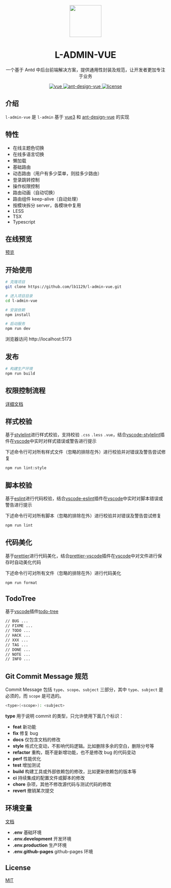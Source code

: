 <p align="center">
  <a href="https://lb1129.github.io/l-admin-vue/">
    <img width="100" src="https://github.com/lb1129/l-admin-vue/blob/master/src/assets/image/logo.svg">
  </a>
</p>

<h1 align="center">L-ADMIN-VUE</h1>

<p align="center">一个基于 Antd 中后台前端解决方案，提供通用性封装及规范，让开发者更加专注于业务</p>

<p align="center">
  <a href="https://github.com/vuejs/core">
    <img src="https://img.shields.io/badge/vue-3.3.2-brightgreen.svg" alt="vue">
  </a>
  <a href="https://github.com/vueComponent/ant-design-vue">
    <img src="https://img.shields.io/badge/antv-3.2.20-brightgreen.svg" alt="ant-design-vue">
  </a>
  <a href="https://github.com/lb1129/l-admin-vue/blob/master/LICENSE">
    <img src="https://img.shields.io/github/license/mashape/apistatus.svg" alt="license">
  </a>
</p>

## 介绍

`l-admin-vue` 是 `l-admin` 基于 [vue3](https://github.com/vuejs/core) 和 [ant-design-vue](https://github.com/vueComponent/ant-design-vue) 的实现

## 特性

- 在线主题色切换
- 在线多语言切换
- 懒加载
- 基础路由
- 动态路由（用户有多少菜单，则挂多少路由）
- 登录跳转控制
- 操作权限控制
- 路由动画（自动切换）
- 路由组件 keep-alive（自动处理）
- 按模块拆分 server，各模块中复用
- LESS
- TSX
- Typescript

## 在线预览

[预览](https://lb1129.github.io/l-admin-vue/)

## 开始使用

```sh
# 克隆项目
git clone https://github.com/lb1129/l-admin-vue.git

# 进入项目目录
cd l-admin-vue

# 安装依赖
npm install

# 启动服务
npm run dev
```

浏览器访问 http://localhost:5173

## 发布

```sh
# 构建生产环境
npm run build
```

## 权限控制流程

[详细文档](./PermissionFlow.md)

## 样式校验

基于[stylelint](https://stylelint.io/)进行样式校验，支持校验 `.css` `.less` `.vue`，结合[vscode-stylelint](https://marketplace.visualstudio.com/items?itemName=stylelint.vscode-stylelint)插件在[vscode](https://code.visualstudio.com/)中实时对样式错误或警告进行提示

下述命令行可对所有样式文件（忽略的排除在外）进行校验并对错误及警告尝试修复

```sh
npm run lint:style
```

## 脚本校验

基于[eslint](https://eslint.org/)进行代码校验，结合[vscode-eslint](https://marketplace.visualstudio.com/items?itemName=dbaeumer.vscode-eslint)插件在[vscode](https://code.visualstudio.com/)中实时对脚本错误或警告进行提示

下述命令行可对所有脚本（忽略的排除在外）进行校验并对错误及警告尝试修复

```sh
npm run lint
```

## 代码美化

基于[prettier](https://prettier.io/)进行代码美化，结合[prettier-vscode](https://marketplace.visualstudio.com/items?itemName=esbenp.prettier-vscode)插件在[vscode](https://code.visualstudio.com/)中对文件进行保存时自动美化代码

下述命令行可对所有文件（忽略的排除在外）进行代码美化

```sh
npm run format
```

## TodoTree

基于[vscode](https://code.visualstudio.com/)插件[todo-tree](https://marketplace.visualstudio.com/items?itemName=Gruntfuggly.todo-tree)

```sh
// BUG ...
// FIXME ...
// TODO ...
// HACK ...
// XXX ...
// TAG ...
// DONE ...
// NOTE ...
// INFO ...
```

## Git Commit Message 规范

Commit Message 包括 `type`、`scope`、`subject` 三部分，其中 `type`、`subject` 是必须的，而 `scope` 是可选的。

```sh
<type>(<scope>): <subject>
```

**type** 用于说明 commit 的类型，只允许使用下面几个标识：

- **feat** 新功能
- **fix** 修复 bug
- **docs** 仅包含文档的修改
- **style** 格式化变动，不影响代码逻辑。比如删除多余的空白，删除分号等
- **refactor** 重构，既不是新增功能，也不是修改 bug 的代码变动
- **perf** 性能优化
- **test** 增加测试
- **build** 构建工具或外部依赖包的修改，比如更新依赖包的版本等
- **ci** 持续集成的配置文件或脚本的修改
- **chore** 杂项，其他不修改源代码与测试代码的修改
- **revert** 撤销某次提交

## 环境变量

[文档](https://cn.vitejs.dev/guide/env-and-mode.html)

- **.env** 基础环境
- **.env.development** 开发环境
- **.env.production** 生产环境
- **.env.github-pages** github-pages 环境

## License

[MIT](https://github.com/lb1129/l-admin-vue/blob/master/LICENSE)
